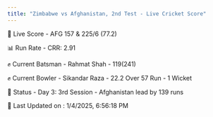 ```yaml
---
title: "Zimbabwe vs Afghanistan, 2nd Test - Live Cricket Score"
---
```


🔴 Live Score - AFG 157 & 225/6 (77.2)  

📊 Run Rate - CRR: 2.91  

✊ Current Batsman - Rahmat Shah - 119(241)  

✊ Current Bowler - Sikandar Raza - 22.2 Over 57 Run - 1 Wicket  

📑 Status - Day 3: 3rd Session - Afghanistan lead by 139 runs

📝 Last Updated on : 1/4/2025, 6:56:18 PM  



